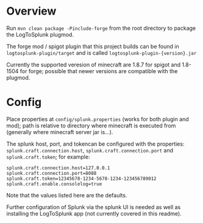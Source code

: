 # Overview

Run `mvn clean package -Pinclude-forge` from the root directory to package the LogToSplunk plugmod.

The forge mod / spigot plugin that this project builds can be found in `logtosplunk-plugin/target` and is called `logtosplunk-plugin-{version}.jar`

Currently the supported veresion of minecraft are 1.8.7 for spigot and 1.8-1504 for forge; possible that newer versions are compatible with the plugmod.

# Config

Place properties at `config/splunk.properties` (works for both plugin and mod); path is relative to directory where minecraft is executed from (generally where minecraft server jar is...).

The splunk host, port, and tokencan be configured with the properties: `splunk.craft.connection.host`, `splunk.craft.connection.port` and `splunk.craft.token`; for example:

```
splunk.craft.connection.host=127.0.0.1
splunk.craft.connection.port=8088
splunk.craft.token=12345678-1234-5678-1234-123456789012
splunk.craft.enable.consolelog=true
```

Note that the values listed here are the defaults.

Further configuration of Splunk via the splunk UI is needed as well as installing the LogToSplunk app (not currently covered in this readme).
